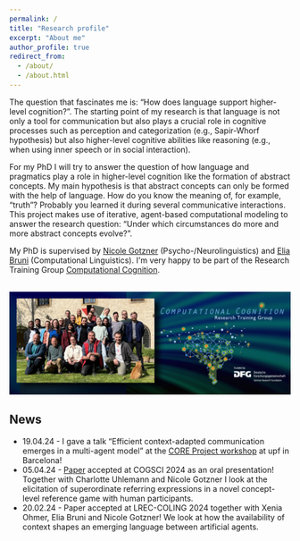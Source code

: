 ```yaml
---
permalink: /
title: "Research profile"
excerpt: "About me"
author_profile: true
redirect_from: 
  - /about/
  - /about.html
---
```


The question that fascinates me is: “How does language support higher-level cognition?”. The starting point of my research is that language is not only a tool for communication but also plays a crucial role in cognitive processes such as perception and categorization (e.g., Sapir-Whorf hypothesis) but also higher-level cognitive abilities like reasoning (e.g., when using inner speech or in social interaction).

For my PhD I will try to answer the question of how language and pragmatics play a role in higher-level cognition like the formation of abstract concepts. My main hypothesis is that abstract concepts can only be formed with the help of language. How do you know the meaning of, for example, “truth”? Probably you learned it during several communicative interactions.
This project makes use of iterative, agent-based computational modeling to answer the research question: “Under which circumstances do more and more abstract concepts evolve?”.

My PhD is supervised by [Nicole Gotzner](https://sites.google.com/view/nicolegotzner/home) (Psycho-/Neurolinguistics) and [Elia Bruni](https://eliabruni.github.io/) (Computational Linguistics). I'm very happy to be part of the Research Training Group [Computational Cognition](https://www.comco.uni-osnabrueck.de/). 

<br/><img src='/images/ComCo_Titel_webpage_Gruppenfoto_FINAL.jpg'>

## News
* 19.04.24 - I gave a talk “Efficient context-adapted communication emerges in a multi-agent model” at the [CORE Project workshop](https://www.upf.edu/web/glif/2024-core-workshop) at upf in Barcelona!
* 05.04.24 - [Paper](https://osf.io/cv74u) accepted at COGSCI 2024 as an oral presentation! Together with Charlotte Uhlemann and Nicole Gotzner I look at the elicitation of superordinate referring expressions in a novel concept-level reference game with human participants.
* 20.02.24 - Paper accepted at LREC-COLING 2024 together with Xenia Ohmer, Elia Bruni and Nicole Gotzner! We look at how the availability of context shapes an emerging language between artificial agents.